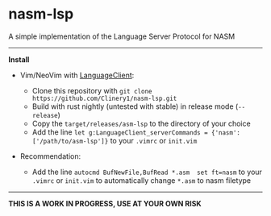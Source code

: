 # nasm-lsp
A simple implementation of the Language Server Protocol for NASM

----
**Install**
* Vim/NeoVim with [LanguageClient](https://github.com/autozimu/languageclient-neovim):
  * Clone this repository with `git clone https://github.com/Clinery1/nasm-lsp.git`
  * Build with rust nightly (untested with stable) in release mode (`--release`)
  * Copy the `target/releases/asm-lsp` to the directory of your choice
  * Add the line 
    ```let g:LanguageClient_serverCommands = {'nasm': ['/path/to/asm-lsp']}```
    to your `.vimrc` or `init.vim`
  
* Recommendation:
  * Add the line `autocmd BufNewFile,BufRead *.asm  set ft=nasm` to your `.vimrc` or `init.vim` to automatically change `*.asm` to nasm filetype

----
**THIS IS A WORK IN PROGRESS, USE AT YOUR OWN RISK**
